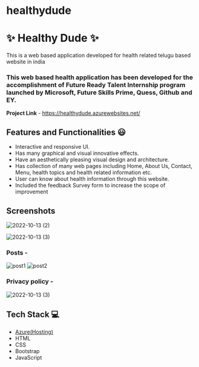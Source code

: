 # healthydude

# ✨ Healthy Dude  ✨

This is a web based application developed for health related telugu based website in india

### This web based health application has been developed for the accomplishment of Future Ready Talent Internship program launched by Microsoft, Future Skills Prime, Quess, Github and EY.


**Project Link** - https://healthydude.azurewebsites.net/


## Features and Functionalities 😃

- Interactive and responsive UI.
- Has many graphical and visual innovative effects.
- Have an aesthetically pleasing visual design and architecture.
- Has collection of many web pages including Home, About Us, Contact, Menu, health topics and health related information etc.
- User can know about health information through this website.
- Included the feedback Survey form to increase the scope of improvement 

## Screenshots
![2022-10-13 (2)](https://user-images.githubusercontent.com/110217940/195661202-bebe9d0a-97cb-4d24-b241-10ff21d9bc55.png)

![2022-10-13 (3)](https://user-images.githubusercontent.com/110217940/195661240-f4169241-5641-46f6-9fa6-0e08a8ac48c8.png)




   

### Posts -
![post1](https://user-images.githubusercontent.com/110217940/195662600-910975fe-8118-4b67-ac9e-1543b159c164.png)
![post2](https://user-images.githubusercontent.com/110217940/195662620-ac6ae061-664c-410d-aa48-677ef19f8621.png)





### Privacy policy -

![2022-10-13 (3)](https://user-images.githubusercontent.com/110217940/195661677-11940778-8cf0-4824-b96c-e46001a48585.png)




## Tech Stack 💻

- [Azure(Hosting)](https://azure.microsoft.com/en-in/features/azure-portal/)
- HTML
- CSS
- Bootstrap
- JavaScript
